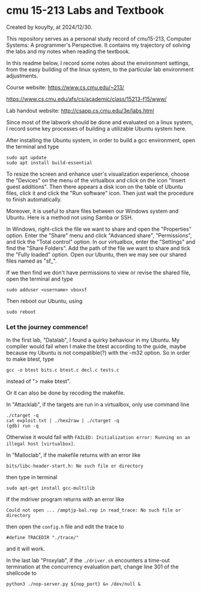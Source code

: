 # cmu 15-213 Labs and Textbook

Created by kouylty, at 2024/12/30.

This repository serves as a personal study record of cmu15-213, Computer Systems: A programmer's Perspective. It contains my trajectory of solving the labs and my notes when reading the textbook.

In this readme below, I record some notes about the environment settings, from the easy building of the linux system, to the particular lab environment adjustments.

Course website: https://www.cs.cmu.edu/~213/

https://www.cs.cmu.edu/afs/cs/academic/class/15213-f15/www/

Lab handout website: http://csapp.cs.cmu.edu/3e/labs.html

Since most of the labwork should be done and evaluated on a linux system, I record some key processes of building a utilizable Ubuntu system here.

After installing the Ubuntu system, in order to build a gcc environment, open the terminal and type
```
sudo apt update
sudo apt install build-essential
```

To resize the screen and enhance user's visualization experience, choose the "Devices" on the menu of the virtualbox and click on the icon "Insert guest additions". Then there appears a disk icon on the table of Ubuntu files, click it and click the "Run software" icon. Then just wait the procedure to finish automatically.

Moreover, it is useful to share files between our Windows system and Ubuntu. Here is a method not using Samba or SSH.

In Windows, right-click the file we want to share and open the "Properties" option. Enter the "Share" menu and click "Advanced share", "Permissions", and tick the "Total control" option.
In our virtualbox, enter the "Settings" and find the "Share Folders". Add the path of the file we want to share and tick the "Fully loaded" option.
Open our Ubuntu, then we may see our shared files named as "sf_<filename>".

If we then find we don't have permissions to view or revise the shared file, open the terminal and type
```
sudo adduser <username> vboxsf
```

Then reboot our Ubuntu, using
```
sudo reboot
```

### Let the journey commence!

In the first lab, "Datalab", I found a quirky behaviour in my Ubuntu. My compiler would fail when I make the btest according to the guide, maybe because my Ubuntu is not compatible(?) with the -m32 option. So in order to make btest, type
```
gcc -o btest bits.c btest.c decl.c tests.c
```
instead of "> make btest".

Or it can also be done by recoding the makefile.

In "Attacklab", if the targets are run in a virtualbox, only use command line

```
./ctarget -q
cat exploit.txt | ./hex2raw | ./ctarget -q
(gdb) run -q
```

Otherwise it would fail with ```FAILED: Initialization error: Running on an illegal host [virtualbox]```.

In "Malloclab", if the makefile returns with an error like

```
bits/libc-header-start.h: No such file or directory
```

then type in terminal

```
sudo apt-get install gcc-multilib
```

If the mdriver program returns with an error like

```
Could not open ... /amptjp-bal.rep in read_trace: No such file or directory
```

then open the ```config.h``` file and edit the trace to 

```
#define TRACEDIR "./trace/"
```

and it will work.

In the last lab "Proxylab", if the ```./driver.sh``` encounters a time-out termination at the concurrency evaluation part, change line 301 of the shellcode to

```
python3 ./nop-server.py ${nop_port} &> /dev/null &
```
